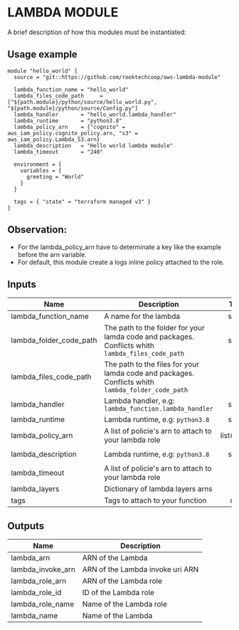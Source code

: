 # LAMBDA MODULE

A brief description of how this modules must be instantiated:

## Usage example

```hcl
module "hello_world" {
  source = "git::https://github.com/rooktechcoop/aws-lambda-module"

  lambda_function_name = "hello_world"
  lambda_files_code_path     = ["${path.module}/python/source/hello_world.py", "${path.module}/python/source/Config.py"]
  lambda_handler       = "hello_world.lambda_handler"
  lambda_runtime       = "python3.8"
  lambda_policy_arn    = {"cognito" = aws_iam_policy.cognito_policy.arn, "s3" = aws_iam_policy.Lambda_S3.arn}
  lambda_description   = "Hello world lambda module"
  lambda_timeout       = "240"

  environment = {
    variables = {
      greeting = "World"
    }
  }

  tags = { "state" = "terraform managed v3" }
}
```

## Observation:
- For the lambda_policy_arn have to determinate a key like the example before the arn variable.
- For default, this module create a logs inline policy attached to the role.

## Inputs

| Name | Description | Type | Default | Required |
|------|-------------|:----:|:------:|:-----:|
| lambda_function_name | A name for the lambda | string | `-` | yes |
| lambda_folder_code_path| The path to the folder for your lamda code and packages. Conflicts whith `lambda_files_code_path` | string | `null` | no 
| lambda_files_code_path| The path to the files for your lamda code and packages. Conflicts whith `lambda_folder_code_path` | List | `[]` | no |
| lambda_handler | Lambda handler, e.g: `lambda_function.lambda_handler` | string | `lambda_function.lambda_handler` | yes |
| lambda_runtime | Lambda runtime, e.g: `python3.8` | string | - | yes |
| lambda_policy_arn | A list of policie's arn to attach to your lambda role | list(string) | `-` | no|
| lambda_description | Lambda runtime, e.g: `python3.8` | string | `"Some description for your lambda"` | no |
| lambda_timeout | A list of policie's arn to attach to your lambda role | int | 3 | no |
| lambda_layers| Dictionary of lambda layers arns | list | `null` | no |
| tags | Tags to attach to your function | map | `null` | no |


## Outputs

| Name | Description |
|------|-------------|
| lambda_arn | ARN of the Lambda |
| lambda_invoke_arn | ARN of the Lambda invoke uri ARN |
| lambda_role_arn | ARN of the Lambda role |
| lambda_role_id | ID of the Lambda role |
| lambda_role_name | Name of the Lambda role |
| lambda_name | Name of the Lambda |